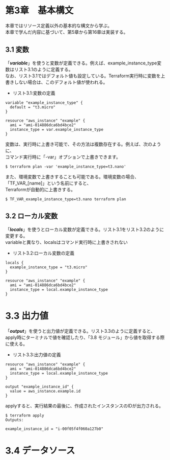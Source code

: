 # 第3章　基本構文
本章ではリソース定義以外の基本的な構文から学ぶ。<br />
本章で学んだ内容に基づいて、第5章から第16章は実装する。<br />

## 3.1 変数

「***variable***」を使うと変数が定義できる。例えば、example_instance_type変数はリスト3.1のように定義する。<br />
なお、リスト3.1ではデフォルト値も設定している。Terraform実行時に変数を上書きしない場合は、このデフォルト値が使われる。
- リスト3.1:変数の定義
```
variable "example_instance_type" {
  default = "t3.micro"
}

resource "aws_instance" "example" {
  ami = "ami-014886dca6bd4bce2"
  instance_type = var.example_instance_type
}
```

変数は、実行時に上書き可能で、その方法は複数存在する。例えば、次のように、<br />
コマンド実行時に「-var」オプションで上書きできます。

```
$ terraform plan -var 'example_instance_type=t3.nano'
```

また、環境変数で上書きすることも可能である。環境変数の場合、「TF_VAR_[name]」という名前にすると、<br />
Terraformが自動的に上書きする。

```
$ TF_VAR_example_instance_type=t3.nano terraform plan
```

## 3.2 ローカル変数

「***locals***」を使うとローカル変数が定義できる。リスト3.1をリスト3.2のように変更する。<br />
variableと異なり、localsはコマンド実行時に上書きされない
- リスト3.2:ローカル変数の定義
```
locals {
  example_instance_type = "t3.micro"
}

resource "aws_instance" "example" {
  ami = "ami-014886dca6bd4bce2"
  instance_type = local.example_instance_type
}
```

# 3.3 出力値
「***output***」を使うと出力値が定義できる。リスト3.3のように定義すると、<br />
apply時にターミナルで値を確認したり、「3.8 モジュール」から値を取得する際に使える。
- リスト3.3:出力値の定義
```
resource "aws_instance" "example" {
  ami = "ami-014886dca6bd4bce2"
  instance_type = local.example_instance_type
}

output "example_instance_id" {
  value = aws_instance.example.id
}
```

applyすると、実行結果の最後に、作成されたインスタンスのIDが出力される。

```
$ terraform apply
Outputs:

example_instance_id = "i-00f05f4f060a127b0"
```

# 3.4 データソース
